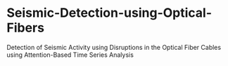 # Seismic-Detection-using-Optical-Fibers
Detection of Seismic Activity using Disruptions in the Optical Fiber Cables using Attention-Based Time Series Analysis
